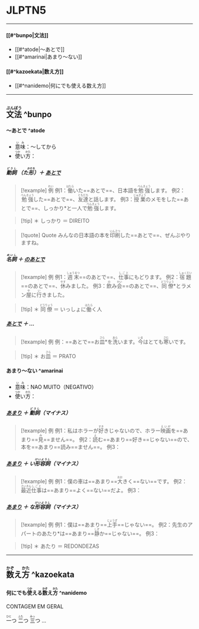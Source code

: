 
# JLPTN5
---
#### [[#^bunpo|文法]]
- [[#^atode|～あとで]]
- [[#^amarinai|あまり～ない]]

#### [[#^kazoekata|数え方]]
- [[#^nanidemo|何にでも使える数え方]]

---
## <ruby>文法<rt>ぶんぽう</rt></ruby> ^bunpo
#### ～あとで ^atode
- <ruby>意味<rt>いみ</rt></ruby>：～してから
- <ruby>使<rt>つか</rt></ruby>い<ruby>方<rt>かた</rt></ruby>：

##### <ruby>動詞<rt>どうし</rt></ruby> （た<ruby>形<rt>かたち</rt></ruby>）＋ <u>あとで</u>
> [!example] <ruby>例<rt>れい</rt></ruby>
例1：<ruby>働<rt>はたら</rt></ruby>いた==あとで==、日本語を<ruby>勉強<rt>べんきょう</rt></ruby>します。
例2：<ruby>勉強<rt>べんきょう</rt></ruby>した==あとで==、<ruby>友達<rt>ともだち</rt></ruby>と話します。
例3：<ruby>授業<rt>じゅぎょう</rt></ruby>のメモをした==あとで==、しっかり*と一人で<ruby>勉強<rt>べんきょう</rt></ruby>します。

> [!tip] ＊
> しっかり ＝ DIREITO

> [!quote] Quote
> みんなの日本語の本を<ruby>印刷<rt>いんさつ</rt></ruby>した==あとで==、ぜんぶやりますね。

##### <ruby>名詞<rt>めいし</rt></ruby> ＋ <u>のあとで</u>
> [!example] 例
例1：<ruby>週末<rt>しゅうまつ</rt></ruby>==のあとで==、<ruby>仕事<rt>しごと</rt></ruby>にもどります。
例2：<ruby>宿題<rt>しゅくだい</rt></ruby>==のあとで==、<ruby>休<rt>やす</rt></ruby>みました。
例3：<ruby>飲<rt>の</rt></ruby>み<ruby>会<rt>かい</rt></ruby>==のあとで==、<ruby>同僚<rt>どうりょう</rt></ruby>*とラメン<ruby>屋<rt>や</rt></ruby>に<ruby>行<rt>い</rt></ruby>きました。

> [!tip] ＊
> <ruby>同僚<rt>どうりょう</rt></ruby> ＝ いっしょに<ruby>働<rt>はたら</rt></ruby>く人

##### <u>あとで</u> ＋ ...
> [!example] 例
例：==あとで==お<ruby>皿<rt>さら</rt></ruby>*を<ruby>洗<rt>あら</rt></ruby>います。<ruby>今<rt>いま</rt></ruby>はとても<ruby>寒<rt>さむ</rt></ruby>いです。

> [!tip] ＊
> お<ruby>皿<rt>さら</rt></ruby> ＝ PRATO

#### あまり～ない ^amarinai
- <ruby>意味<rt>いみ</rt></ruby>：NAO MUITO（NEGATIVO）
- <ruby>使<rt>つか</rt></ruby>い<ruby>方<rt>かた</rt></ruby>：

##### <u>あまり</u> ＋ <ruby>動詞<rt>どうし</rt></ruby>（マイナス）
> [!example] 例
例1：私はホラーが<ruby>好<rt>すき</rt></ruby>きじゃないので、ホラー<ruby>映画<rt>えいが</rt></ruby>を==あまり==<ruby>見<rt>み</rt></ruby>==ません==。
例2：<ruby>読<rt>よ</rt></ruby>む==あまり==好き==じゃない==ので、本を==あまり==読み==ません==。
例3：

##### <u>あまり</u> ＋ い<ruby>形容詞<rt>けいようし</rt></ruby>（マイナス）
> [!example] 例
例1：僕の車は==あまり==<ruby>大<rt>おお</rt></ruby>きく==ない==です。
例2：<ruby>最近<rt>さいきん</rt></ruby><ruby>仕事<rt>しごと</rt></ruby>は==あまり==よく==ない==だよ。
例3：

##### <u>あまり</u> ＋ な<ruby>形容詞<rt>けいようし</rt></ruby>（マイナス）
> [!example] 例
例1：僕は==あまり==<ruby>上手<rt>じょうず</rt></ruby>==じゃない==。
例2：先生のアパートのあたり*は==あまり==<ruby>静<rt>しず</rt></ruby>か==じゃない==。
例3：

> [!tip] ＊
あたり ＝ REDONDEZAS

---

## <ruby>数<rt>かぞ</rt></ruby>え<ruby>方<rt>かた</rt></ruby> ^kazoekata
#### 何にでも<ruby>使<rt>つか</rt></ruby>える<ruby>数<rt>かぞ</rt></ruby>え<ruby>方<rt>かた</rt></ruby> ^nanidemo
CONTAGEM EM GERAL

<ruby>一<rt>ひと</rt></ruby>つ
<ruby>二<rt>ふた</rt></ruby>つ
<ruby>三<rt>みっ</rt></ruby>つ
…
